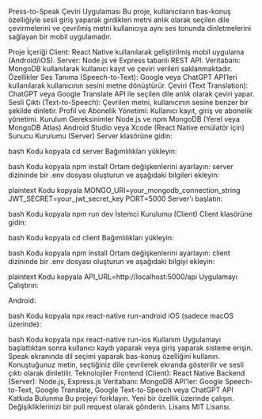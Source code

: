 Press-to-Speak Çeviri Uygulaması
Bu proje, kullanıcıların bas-konuş özelliğiyle sesli giriş yaparak girdikleri metni anlık olarak seçilen dile çevirmelerini ve çevrilmiş metni kullanıcıya aynı ses tonunda dinletmelerini sağlayan bir mobil uygulamadır.

Proje İçeriği
Client: React Native kullanılarak geliştirilmiş mobil uygulama (Android/iOS).
Server: Node.js ve Express tabanlı REST API.
Veritabanı: MongoDB kullanılarak kullanıcı kayıt ve çeviri verileri saklanmaktadır.
Özellikler
Ses Tanıma (Speech-to-Text): Google veya ChatGPT API’leri kullanılarak kullanıcının sesini metne dönüştürür.
Çeviri (Text Translation): ChatGPT veya Google Translate API ile seçilen dile anlık olarak çeviri yapar.
Sesli Çıktı (Text-to-Speech): Çevrilen metni, kullanıcının sesine benzer bir şekilde dinletir.
Profil ve Abonelik Yönetimi: Kullanıcı kayıt, giriş ve abonelik yönetimi.
Kurulum
Gereksinimler
Node.js ve npm
MongoDB (Yerel veya MongoDB Atlas)
Android Studio veya Xcode (React Native emülatör için)
Sunucu Kurulumu (Server)
Server klasörüne gidin:

bash
Kodu kopyala
cd server
Bağımlılıkları yükleyin:

bash
Kodu kopyala
npm install
Ortam değişkenlerini ayarlayın: server dizininde bir .env dosyası oluşturun ve aşağıdaki bilgileri ekleyin:

plaintext
Kodu kopyala
MONGO_URI=your_mongodb_connection_string
JWT_SECRET=your_jwt_secret_key
PORT=5000
Server'ı başlatın:

bash
Kodu kopyala
npm run dev
İstemci Kurulumu (Client)
Client klasörüne gidin:

bash
Kodu kopyala
cd client
Bağımlılıkları yükleyin:

bash
Kodu kopyala
npm install
Ortam değişkenlerini ayarlayın: client dizininde bir .env dosyası oluşturun ve aşağıdaki bilgiyi ekleyin:

plaintext
Kodu kopyala
API_URL=http://localhost:5000/api
Uygulamayı Çalıştırın:

Android:

bash
Kodu kopyala
npx react-native run-android
iOS (sadece macOS üzerinde):

bash
Kodu kopyala
npx react-native run-ios
Kullanım
Uygulamayı başlattıktan sonra kullanıcı kaydı yaparak veya giriş yaparak sisteme erişin.
Speak ekranında dil seçimi yaparak bas-konuş özelliğini kullanın.
Konuştuğunuz metin, seçtiğiniz dile çevrilerek ekranda gösterilir ve sesli çıktı olarak dinletilir.
Teknolojiler
Frontend (Client): React Native
Backend (Server): Node.js, Express.js
Veritabanı: MongoDB
API’ler: Google Speech-to-Text, Google Translate, Google Text-to-Speech veya ChatGPT API
Katkıda Bulunma
Bu projeyi forklayın.
Yeni bir özellik üzerinde çalışın.
Değişikliklerinizi bir pull request olarak gönderin.
Lisans
MIT Lisansı.

